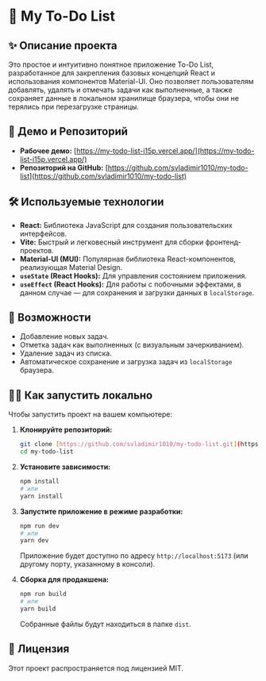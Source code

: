 # 📝 My To-Do List

## ✨ Описание проекта

Это простое и интуитивно понятное приложение To-Do List, разработанное для закрепления базовых концепций React и использования компонентов Material-UI. Оно позволяет пользователям добавлять, удалять и отмечать задачи как выполненные, а также сохраняет данные в локальном хранилище браузера, чтобы они не терялись при перезагрузке страницы.

## 🚀 Демо и Репозиторий

* **Рабочее демо:** [https://my-todo-list-i15p.vercel.app/](https://my-todo-list-i15p.vercel.app/) 
* **Репозиторий на GitHub:** [https://github.com/svladimir1010/my-todo-list](https://github.com/svladimir1010/my-todo-list)

## 🛠️ Используемые технологии

* **React:** Библиотека JavaScript для создания пользовательских интерфейсов.
* **Vite:** Быстрый и легковесный инструмент для сборки фронтенд-проектов.
* **Material-UI (MUI):** Популярная библиотека React-компонентов, реализующая Material Design.
* **`useState` (React Hooks):** Для управления состоянием приложения.
* **`useEffect` (React Hooks):** Для работы с побочными эффектами, в данном случае — для сохранения и загрузки данных в `localStorage`.

## 🌟 Возможности

* Добавление новых задач.
* Отметка задач как выполненных (с визуальным зачеркиванием).
* Удаление задач из списка.
* Автоматическое сохранение и загрузка задач из `localStorage` браузера.

## 👨‍💻 Как запустить локально

Чтобы запустить проект на вашем компьютере:

1.  **Клонируйте репозиторий:**
    ```bash
    git clone [https://github.com/svladimir1010/my-todo-list.git](https://github.com/svladimir1010/my-todo-list.git)
    cd my-todo-list
    ```

2.  **Установите зависимости:**
    ```bash
    npm install
    # или
    yarn install
    ```

3.  **Запустите приложение в режиме разработки:**
    ```bash
    npm run dev
    # или
    yarn dev
    ```
    Приложение будет доступно по адресу `http://localhost:5173` (или другому порту, указанному в консоли).

4.  **Сборка для продакшена:**
    ```bash
    npm run build
    # или
    yarn build
    ```
    Собранные файлы будут находиться в папке `dist`.

## 📄 Лицензия

Этот проект распространяется под лицензией MIT.